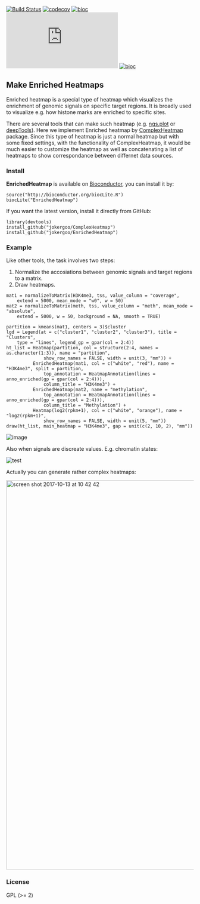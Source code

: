 [![Build Status](https://travis-ci.org/jokergoo/EnrichedHeatmap.svg)](https://travis-ci.org/jokergoo/EnrichedHeatmap)
[![codecov](https://img.shields.io/codecov/c/github/jokergoo/EnrichedHeatmap.svg)](https://codecov.io/github/jokergoo/EnrichedHeatmap)
[![bioc](http://www.bioconductor.org/shields/downloads/EnrichedHeatmap.svg)](https://bioconductor.org/packages/stats/bioc/EnrichedHeatmap/) 
[![bioc](http://mcube.nju.edu.cn/cgi-bin/zuguanggu/bioc_download.pl?package=EnrichedHeatmap)](https://bioconductor.org/packages/stats/bioc/EnrichedHeatmap/) 
[![bioc](http://www.bioconductor.org/shields/years-in-bioc/EnrichedHeatmap.svg)](http://bioconductor.org/packages/devel/bioc/html/EnrichedHeatmap.html)

 
## Make Enriched Heatmaps

Enriched heatmap is a special type of heatmap which visualizes the enrichment of genomic signals on specific target regions. It is broadly used to visualize e.g. how histone marks are enriched to specific sites.

There are several tools that can make such heatmap (e.g. [ngs.plot](https://github.com/shenlab-sinai/ngsplot) or [deepTools](https://github.com/fidelram/deepTools)). Here we implement Enriched heatmap by [ComplexHeatmap](https://github.com/jokergoo/ComplexHeatmap) package. Since this type of heatmap is just a normal heatmap but with some fixed settings, with the functionality of ComplexHeatmap, it would be much easier to customize the heatmap as well as concatenating a list of heatmaps to show correspondance between differnet data sources.

### Install

**EnrichedHeatmap** is available on [Bioconductor](http://bioconductor.org/packages/devel/bioc/html/EnrichedHeatmap.html), you can install it by:

```{r}
source("http://bioconductor.org/biocLite.R")
biocLite("EnrichedHeatmap") 
```

If you want the latest version, install it directly from GitHub:

```{r}
library(devtools)
install_github("jokergoo/ComplexHeatmap")
install_github("jokergoo/EnrichedHeatmap")
```

### Example

Like other tools, the task involves two steps:

1. Normalize the accosiations between genomic signals and target regions to a matrix.
2. Draw heatmaps.

```{r}
mat1 = normalizeToMatrix(H3K4me3, tss, value_column = "coverage", 
    extend = 5000, mean_mode = "w0", w = 50)
mat2 = normalizeToMatrix(meth, tss, value_column = "meth", mean_mode = "absolute",
    extend = 5000, w = 50, background = NA, smooth = TRUE)
```

```{r}
partition = kmeans(mat1, centers = 3)$cluster
lgd = Legend(at = c("cluster1", "cluster2", "cluster3"), title = "Clusters", 
    type = "lines", legend_gp = gpar(col = 2:4))
ht_list = Heatmap(partition, col = structure(2:4, names = as.character(1:3)), name = "partition",
              show_row_names = FALSE, width = unit(3, "mm")) +
          EnrichedHeatmap(mat1, col = c("white", "red"), name = "H3K4me3", split = partition,
              top_annotation = HeatmapAnnotation(lines = anno_enriched(gp = gpar(col = 2:4))), 
              column_title = "H3K4me3") + 
          EnrichedHeatmap(mat2, name = "methylation",
              top_annotation = HeatmapAnnotation(lines = anno_enriched(gp = gpar(col = 2:4))), 
              column_title = "Methylation") +
          Heatmap(log2(rpkm+1), col = c("white", "orange"), name = "log2(rpkm+1)", 
              show_row_names = FALSE, width = unit(5, "mm"))
draw(ht_list, main_heatmap = "H3K4me3", gap = unit(c(2, 10, 2), "mm"))
```

![image](https://cloud.githubusercontent.com/assets/449218/14768684/41a6d534-0a49-11e6-800a-36ce15ad83ca.png)

Also when signals are discreate values. E.g. chromatin states:

![test](https://user-images.githubusercontent.com/449218/36900761-e3d2ff86-1e24-11e8-865c-2cedb2674707.png)

Actually you can generate rather complex heatmaps:

<img width="1043" alt="screen shot 2017-10-13 at 10 42 42" src="https://user-images.githubusercontent.com/449218/31608873-50c497d6-b272-11e7-8d81-cd88156d18aa.png">


### License

GPL (>= 2)
